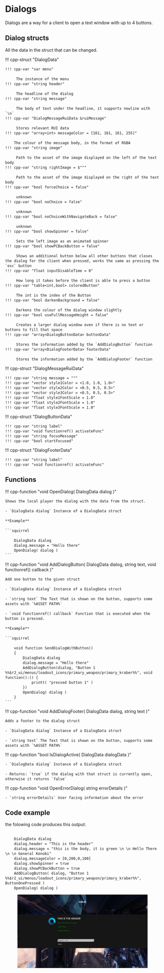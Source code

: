 # Dialogs

Dialogs are a way for a client to open a text window with up to 4 buttons.

## Dialog structs

All the data in the struct that can be changed.

!!! cpp-struct "DialogData"
    

    !!! cpp-var "var menu"

         The instance of the menu
    !!! cpp-var "string header"

         The headline of the dialog
    !!! cpp-var "string message"

         The body of text under the headline, it supports newline with `\n`
    !!! cpp-var "DialogMessageRuiData &ruiMessage"

         Stores relevant RUI data
    !!! cpp-var "array<int> messageColor = [161, 161, 161, 255]"

        The colour of the message body, in the format of RGBA
    !!! cpp-var "string image"

         Path to the asset of the image displayed on the left of the text body
    !!! cpp-var "string rightImage = $"""

         Path to the asset of the image displayed on the right of the text body
    !!! cpp-var "bool forceChoice = false"

         unknown 
    !!! cpp-var "bool noChoice = false"

         unknown
    !!! cpp-var "bool noChoiceWithNavigateBack = false"

         unknown
    !!! cpp-var "bool showSpinner = false"

         Sets the left image as an animated spinner 
    !!! cpp-var "bool showPCBackButton = false"

         Shows an additional button below all other buttons that closes the dialog for the client when pressed, works the same as pressing the `esc` button
    !!! cpp-var "float inputDisableTime = 0"

         How long it takes before the client is able to press a button
    !!! cpp-var "table<int,bool> coloredButton"

         The int is the index of the Button
    !!! cpp-var "bool darkenBackground = false"

         Darkens the colour of the dialog window slightly
    !!! cpp-var "bool useFullMessageHeight = false"

         Creates a larger dialog window even if there is no text or buttons to fill that space
    !!! cpp-var "array<DialogButtonData> buttonData"

         Stores the information added by the `AddDialogButton` function
    !!! cpp-var "array<DialogFooterData> footerData"

         Stores the information added by the `AddDialogFooter` function

!!! cpp-struct "DialogMessageRuiData"

    !!! cpp-var "string message = """
    !!! cpp-var "vector style1Color = <1.0, 1.0, 1.0>"
    !!! cpp-var "vector style2Color = <0.5, 0.5, 0.5>"
    !!! cpp-var "vector style3Color = <0.5, 0.5, 0.5>"
    !!! cpp-var "float style1FontScale = 1.0"
    !!! cpp-var "float style2FontScale = 1.0"
    !!! cpp-var "float style3FontScale = 1.0"

!!! cpp-struct "DialogButtonData"

    !!! cpp-var "string label"
    !!! cpp-var "void functionref() activateFunc"
    !!! cpp-var "string focusMessage"
    !!! cpp-var "bool startFocused"

!!! cpp-struct "DialogFooterData"

    !!! cpp-var "string label"
    !!! cpp-var "void functionref() activateFunc"


## Functions

!!! cpp-function "void OpenDialog( DialogData dialog )"

    Shows the local player the dialog with the data from the struct.

    - `DialogData dialog` Instance of a DialogData struct

    **Example**

    ```squirrel

        DialogData dialog
        dialog.message = "Hello there"
        OpenDialog( dialog )
    ```

!!! cpp-function "void AddDialogButton( DialogData dialog, string text, void functionref() callback )"

    Add one button to the given struct

    - `DialogData dialog` Instance of a DialogData struct

    - `string text` The Text that is shown on the button, supports some assets with `%ASSET PATH%`

    - `void functionref() callback` Function that is executed when the button is pressed.

    **Example**

    ```squirrel

        void function SendDialogWithButton()
        {
            DialogData dialog
            dialog.message = "Hello there"
            AddDialogButton(dialog, "Button 1 %%$r2_ui/menus/loadout_icons/primary_weapon/primary_kraber%%", void function():() {
                printt( "pressed button 1" )
            })
            OpenDialog( dialog )
        }
    ```

!!! cpp-function "void AddDialogFooter( DialogData dialog, string text )"

    Adds a footer to the dialog struct

    - `DialogData dialog` Instance of a DialogData struct

    - `string text` The Text that is shown on the button, supports some assets with `%ASSET PATH%`


!!! cpp-function "bool IsDialogActive( DialogData dialogData )"

    - `DialogData dialog` Instance of a DialogData struct

    - Returns: `true` if the dialog with that struct is currently open, otherwise it returns `false`

!!! cpp-function "void OpenErrorDialog( string errorDetails )"

    - `string errorDetails` User facing information about the error
## Code example

the folowing code produces this output: 

```squirrel

    DialogData dialog
    dialog.header = "This is the header"
    dialog.message = "this is the body, it is green \n \n Hello There \n \n General Kenobi"
    dialog.messageColor = [0,200,0,100]
    dialog.showSpinner = true
    dialog.showPCBackButton = true
    AddDialogButton( dialog, "Button 1 %%$r2_ui/menus/loadout_icons/primary_weapon/primary_kraber%%", ButtonOnePressed )
    OpenDialog( dialog )
```


<figure class="screenshotalign-center">
<img src="/_static/serverdialog/dialogexample.png" class="screenshot"
alt="/_static/serverdialog/dialogexample.png" />
</figure>
